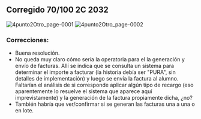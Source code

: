 ## Corregido 70/100 2C 2032

![4punto2Otro_page-0001](https://github.com/jporro/Analisis.de.la.Informacion/assets/103942784/9802db09-a7cb-4eb8-9ef4-81f6581b18f4)
![4punto2Otro_page-0002](https://github.com/jporro/Analisis.de.la.Informacion/assets/103942784/ff1aada3-36d3-4943-96a6-73bbe8466907)

### Correcciones:
- Buena resolución.
- No queda muy claro cómo sería la operatoria para el la generación y envío de facturas. Allí se indica que se consulta un sistema para determinar el importe a facturar (la historia debía ser "PURA", sin detalles de implementación) y luego se envía la factura al alumno. Faltarían el análisis de si corresponde aplicar algún tipo de recargo (eso aparentemente lo resuelve el sistema que aparece aquí imprevistamente) y la generación de la factura propiamente dicha, ¿no?
- También habría que ver/confirmar si se generan las facturas una a una o en lote.
